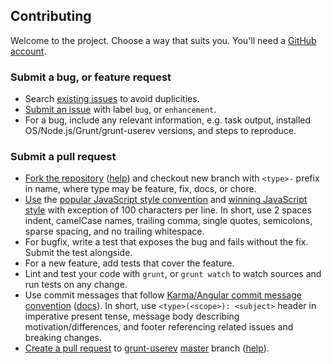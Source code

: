 
## Contributing

Welcome to the project. Choose a way that suits you. You'll need a [GitHub account](https://github.com/signup/free).

### Submit a bug, or feature request

- Search [existing issues](https://github.com/salsita/grunt-userev/issues) to avoid duplicities.
- [Submit an issue](https://github.com/salsita/grunt-userev/issues/new) with label `bug`, or `enhancement`.
- For a bug, include any relevant information, e.g. task output, installed OS/Node.js/Grunt/grunt-userev versions, and steps to reproduce.

### Submit a pull request

- [Fork the repository](https://github.com/salsita/grunt-userev/fork) ([help](https://help.github.com/articles/fork-a-repo)) and checkout new branch with `<type>-` prefix in name, where type may be feature, fix, docs, or chore.
- [Use](https://github.com/salsita/grunt-userev/blob/master/.jshintrc) the [popular JavaScript style convention](http://sideeffect.kr/popularconvention#javascript) and [winning JavaScript style](http://seravo.fi/2013/javascript-the-winning-style) with exception of 100 characters per line. In short, use 2 spaces indent, camelCase names, trailing comma, single quotes, semicolons, sparse spacing, and no trailing whitespace.
- For bugfix, write a test that exposes the bug and fails without the fix. Submit the test alongside.
- For a new feature, add tests that cover the feature.
- Lint and test your code with `grunt`, or `grunt watch` to watch sources and run tests on any change.
- Use commit messages that follow [Karma/Angular commit message convention](https://github.com/karma-runner/karma/blob/master/docs/dev/04-git-commit-msg.md) ([docs](https://docs.google.com/document/d/1QrDFcIiPjSLDn3EL15IJygNPiHORgU1_OOAqWjiDU5Y/edit#)). In short, use `<type>(<scope>): <subject>` header in imperative present tense, message body describing motivation/differences, and footer referencing related issues and breaking changes.
- [Create a pull request](https://github.com/salsita/grunt-userev/compare) to [grunt-userev](https://github.com/salsita/grunt-userev) [master](https://github.com/salsita/grunt-userev/branches) branch ([help](https://help.github.com/articles/creating-a-pull-request)).
